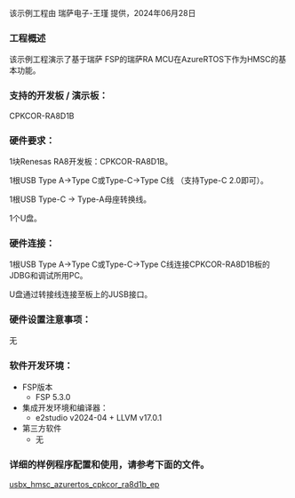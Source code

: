 该示例工程由 瑞萨电子-王瑾 提供，2024年06月28日

### 工程概述

该示例工程演示了基于瑞萨 FSP的瑞萨RA MCU在AzureRTOS下作为HMSC的基本功能。

### 支持的开发板 / 演示板：

CPKCOR-RA8D1B
   
### 硬件要求：

1块Renesas RA8开发板：CPKCOR-RA8D1B。

1根USB Type A->Type C或Type-C->Type C线 （支持Type-C 2.0即可）。

1根USB Type-C -> Type-A母座转换线。

1个U盘。

### 硬件连接：

1根USB Type A->Type C或Type-C->Type C线连接CPKCOR-RA8D1B板的JDBG和调试所用PC。

U盘通过转接线连接至板上的JUSB接口。

### 硬件设置注意事项：

无

### 软件开发环境：
   
* FSP版本
  * FSP 5.3.0
* 集成开发环境和编译器：
  * e2studio v2024-04 + LLVM v17.0.1
* 第三方软件
  * 无 
	   

### 详细的样例程序配置和使用，请参考下面的文件。

[usbx_hmsc_azurertos_cpkcor_ra8d1b_ep](usbx_hmsc_azurertos_cpkcor_ra8d1b_ep.md)
